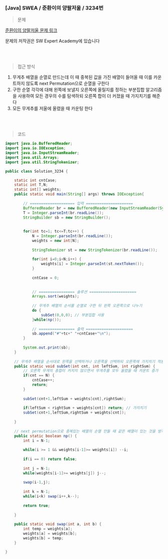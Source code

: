 <h3>[Java] SWEA / 준환이의 양팔저울 / 3234번 </h3>

> 문제
> 

[준환이의 양팔저울 문제 링크](https://swexpertacademy.com/main/code/problem/problemDetail.do?contestProbId=AWAe7XSKfUUDFAUw)

문제의 저작권은 SW Expert Academy에 있습니다

<br>
<br>

> 접근 방식
> 
1. 무게추 배열을 순열로 만드는데 이 때 중복된 값을 가진 배열이 들어올 때 이를 카운트하지 않도록 next Permutation으로 순열을 구한다
2. 구한 순열 각각에 대해 왼쪽에 보낼지 오른쪽에 올릴지를 정하는 부분집합 알고리즘을 사용하여 모든 경우의 수를 탐색하되 오른쪽 합이 더 커졌을 때 가지치기를 해준다
3. 모든 무게추를 저울에 올렸을 때 카운팅 한다

<br>
<br>

> 코드
> 

```java
import java.io.BufferedReader;
import java.io.IOException;
import java.io.InputStreamReader;
import java.util.Arrays;
import java.util.StringTokenizer;

public class Solution_3234 {

	static int cntCase;
	static int T,N;
	static int[] weights;
	public static void main(String[] args) throws IOException{
		
		// ==================== 입력 =====================
		BufferedReader br = new BufferedReader(new InputStreamReader(System.in));
		T = Integer.parseInt(br.readLine());
		StringBuilder sb = new StringBuilder();
	
		
		for(int tc=1; tc<=T;tc++) {
			N = Integer.parseInt(br.readLine());
			weights = new int[N];
			
			StringTokenizer st = new StringTokenizer(br.readLine());
			
			for(int i=0;i<N;i++) {
				weights[i] = Integer.parseInt(st.nextToken());
			}
			
			cntCase = 0;
			
			
			// ================ 솔루션 =====================
			Arrays.sort(weights);
			
			// 무게추 배열의 순서를 순열로 구한 뒤 왼쪽 오른쪽으로 나누기 
			do {
				subSet(0,0,0); // 부분집합 사용
			}while(np());
			
			// ================ 출력 =====================
			sb.append("#"+tc+" "+cntCase+"\n");
		}
		
		System.out.print(sb);
	}
	
	// 무게추 배열을 순서대로 왼쪽을 선택하거나 오른쪽을 선택하되 오른쪽에 가지치기 적용
	public static void subSet(int cnt, int leftSum, int rightSum) {
		// 오른쪽 무게의 총합이 커지지 않으면서 무게추를 모두 올렸을 때 카운트 증가
		if(cnt == N) {
			cntCase++;
			return;
		}
		
		subSet(cnt+1,leftSum + weights[cnt],rightSum);
		
		if(leftSum < rightSum + weights[cnt]) return; // 가지치기
		subSet(cnt+1,leftSum,rightSum + weights[cnt]);
		
	}
	
	// next permutation으로 중복있는 배열의 순열 만들 때 같은 배열이 있는 것을 방지한다
	public static boolean np() {
		int i = N-1;
		
		while(i >= 1 && weights[i-1]>= weights[i]) --i;
		
		if(i == 0) return false;
		
		int j = N-1;
		while(weights[i-1]>= weights[j]) j--;
		
		swap(i-1,j);
		
		int k = N-1;
		while(i<k) swap(i++,k--);
		
		return true;
		
	}
	
	public static void swap(int a, int b) {
		int temp = weights[a];
		weights[a] = weights[b];
		weights[b] = temp;
	}

}
```
